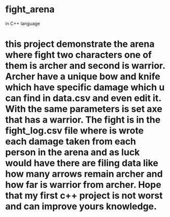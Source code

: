 # fight_arena
in C++ language



this project demonstrate the arena where fight two characters one of them is archer and second is warrior. Archer have a unique bow and knife which have specific damage which u can find in data.csv and even edit it. With the same parameters is set axe that has a warrior. The fight is in the fight_log.csv file where is wrote each damage taken from each person in the arena and as luck would have there are filing data like how many arrows remain archer and how far is warrior from archer. Hope that my first c++ project is not worst and can improve yours knowledge.
=======
